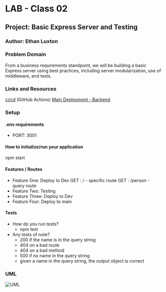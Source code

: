 # LAB - Class 02

## Project: Basic Express Server and Testing

### Author: Ethan Luxton

### Problem Domain

From a business requirements standpoint, we will be building a basic Express server using best practices, including server modularization, use of middleware, and tests.

### Links and Resources

[ci/cd](https://github.com/ethan-luxton/basic-express-server/actions/workflows/node.js.yml) (GitHub Actions)
[Main Deployment - Backend](https://basic-express-server2.onrender.com)

### Setup

#### .env requirements

-   PORT: 3001

#### How to initialize/run your application

npm start

#### Features / Routes

-   Feature One: Deploy to Dev
    GET : / - specific route
    GET : /person - query route
-   Feature Two: Testing
-   Feature Three: Deploy to Dev
-   Feature Four: Deploy to main

#### Tests

-   How do you run tests?
    -   npm test
-   Any tests of note?
    -   200 if the name is in the query string
    -   404 on a bad route
    -   404 on a bad method
    -   500 if no name in the query string
    -   given a name in the query string, the output object is correct

### UML

![UML](https://i.imgur.com/6zEWjza.png)
